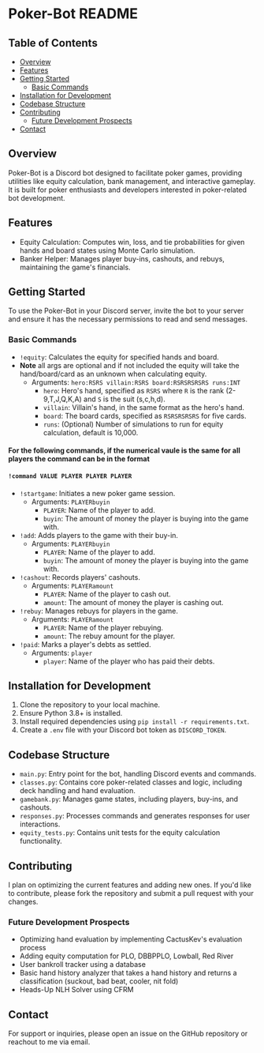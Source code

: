 # Poker-Bot README

## Table of Contents
- [Overview](#overview)
- [Features](#features)
- [Getting Started](#getting-started)
  - [Basic Commands](#basic-commands)
- [Installation for Development](#installation-for-development)
- [Codebase Structure](#codebase-structure)
- [Contributing](#contributing)
  - [Future Development Prospects](#future-development-prospects)
- [Contact](#contact)  

## Overview
Poker-Bot is a Discord bot designed to facilitate poker games, providing utilities like equity calculation, bank management, and interactive gameplay. It is built for poker enthusiasts and developers interested in poker-related bot development.

## Features
- Equity Calculation: Computes win, loss, and tie probabilities for given hands and board states using Monte Carlo simulation.
- Banker Helper: Manages player buy-ins, cashouts, and rebuys, maintaining the game's financials.

## Getting Started
To use the Poker-Bot in your Discord server, invite the bot to your server and ensure it has the necessary permissions to read and send messages.

### Basic Commands
- `!equity`: Calculates the equity for specified hands and board.
- **Note** all args are optional and if not included the equity will take the hand/board/card as an unknown when calculating equity.
  - Arguments: `hero:RSRS villain:RSRS board:RSRSRSRSRS runs:INT`
    - `hero`: Hero's hand, specified as `RSRS` where `R` is the rank (2-9,T,J,Q,K,A) and `S` is the suit (s,c,h,d).
    - `villain`: Villain's hand, in the same format as the hero's hand.
    - `board`: The board cards, specified as `RSRSRSRSRS` for five cards.
    - `runs`: (Optional) Number of simulations to run for equity calculation, default is 10,000.
#### For the following commands, if the numerical vaule is the same for all players the command can be in the format   
#### ```!command VALUE PLAYER PLAYER PLAYER```
- `!startgame`: Initiates a new poker game session.
  - Arguments: `PLAYERbuyin`
    - `PLAYER`: Name of the player to add.
    - `buyin`: The amount of money the player is buying into the game with.
- `!add`: Adds players to the game with their buy-in.
  - Arguments: `PLAYERbuyin`
    - `PLAYER`: Name of the player to add.
    - `buyin`: The amount of money the player is buying into the game with.
- `!cashout`: Records players' cashouts.
  - Arguments: `PLAYERamount`
    - `PLAYER`: Name of the player to cash out.
    - `amount`: The amount of money the player is cashing out.
- `!rebuy`: Manages rebuys for players in the game.
  - Arguments: `PLAYERamount`
    - `PLAYER`: Name of the player rebuying.
    - `amount`: The rebuy amount for the player.
- `!paid`: Marks a player's debts as settled.
  - Arguments: `player`
    - `player`: Name of the player who has paid their debts.

## Installation for Development
1. Clone the repository to your local machine.
2. Ensure Python 3.8+ is installed.
3. Install required dependencies using `pip install -r requirements.txt`.
4. Create a `.env` file with your Discord bot token as `DISCORD_TOKEN`.

## Codebase Structure
- `main.py`: Entry point for the bot, handling Discord events and commands.
- `classes.py`: Contains core poker-related classes and logic, including deck handling and hand evaluation.
- `gamebank.py`: Manages game states, including players, buy-ins, and cashouts.
- `responses.py`: Processes commands and generates responses for user interactions.
- `equity_tests.py`: Contains unit tests for the equity calculation functionality.

## Contributing
I plan on optimizing the current features and adding new ones. If you'd like to contribute, please fork the repository and submit a pull request with your changes.
### Future Development Prospects
- Optimizing hand evaluation by implementing CactusKev's evaluation process
- Adding equity computation for PLO, DBBPPLO, Lowball, Red River
- User bankroll tracker using a database
- Basic hand history analyzer that takes a hand history and returns a classification (suckout, bad beat, cooler, nit fold)
- Heads-Up NLH Solver using CFRM
## Contact
For support or inquiries, please open an issue on the GitHub repository or reachout to me via email.
